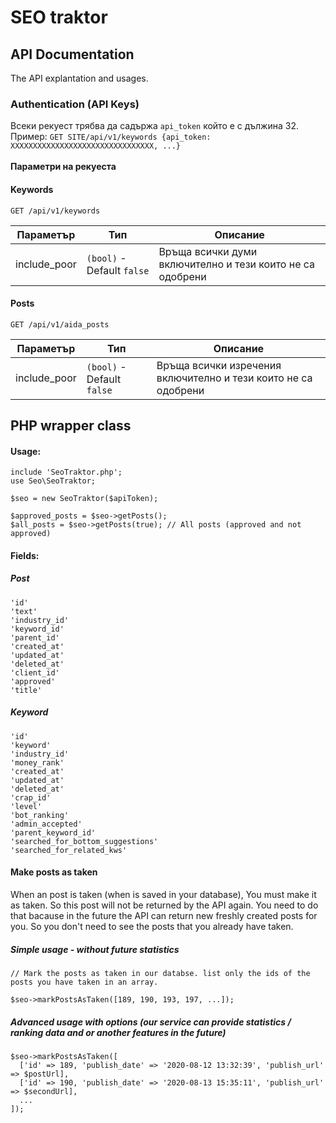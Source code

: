 # SEO traktor

## API Documentation

The API explantation and usages.

### Authentication (API Keys)
Всеки рекуест трябва да садържа `api_token` който е с дължина 32. <br>
Пример: `GET SITE/api/v1/keywords {api_token: XXXXXXXXXXXXXXXXXXXXXXXXXXXXXXXX, ...}` <br> <br>
<b> Параметри на рекуеста </b> <br>

#### Keywords
`GET /api/v1/keywords`

<table>
    <thead>
        <tr>
            <th>Параметър</th>
            <th>Тип</th>
            <th>Описание</th>
        </tr>
    </thead>
    <tbody>
        <tr>
            <td>include_poor</td>
            <td><code>(bool)</code> - Default <code>false</code> </td>
            <td>Връща всички думи включително и тези които не са одобрени</td>
        </tr>
    </tbody>
</table>

#### Posts
`GET /api/v1/aida_posts`


<table>
    <thead>
        <tr>
            <th>Параметър</th>
            <th>Тип</th>
            <th>Описание</th>
        </tr>
    </thead>
    <tbody>
        <tr>
            <td>include_poor</td>
            <td><code>(bool)</code> - Default <code>false</code> </td>
            <td>Връща всички изречения включително и тези които не са одобрени</td>
        </tr>
    </tbody>
</table>


## PHP wrapper class

#### Usage:
````
include 'SeoTraktor.php';
use Seo\SeoTraktor;

$seo = new SeoTraktor($apiToken);

$approved_posts = $seo->getPosts();
$all_posts = $seo->getPosts(true); // All posts (approved and not approved)
````

#### Fields:

##### Post
````
'id'
'text'
'industry_id'
'keyword_id'
'parent_id'
'created_at'
'updated_at'
'deleted_at'
'client_id'
'approved'
'title'
````
##### Keyword
````
'id'
'keyword'
'industry_id'
'money_rank'
'created_at'
'updated_at'
'deleted_at'
'crap_id'
'level'
'bot_ranking'
'admin_accepted'
'parent_keyword_id'
'searched_for_bottom_suggestions'
'searched_for_related_kws'
````

#### Make posts as taken
When an post is taken (when is saved in your database), You must make it as taken. So this post will not be returned by the API again. You need to do that bacause in the future the API can return new freshly created posts for you. So you don't need to see the posts that you already have taken.

##### Simple usage - without future statistics</b>
````
// Mark the posts as taken in our databse. list only the ids of the posts you have taken in an array.

$seo->markPostsAsTaken([189, 190, 193, 197, ...]);
````

##### Advanced usage with options (our service can provide statistics / ranking data and or another features in the future)</b>
````
$seo->markPostsAsTaken([
  ['id' => 189, 'publish_date' => '2020-08-12 13:32:39', 'publish_url' => $postUrl],
  ['id' => 190, 'publish_date' => '2020-08-13 15:35:11', 'publish_url' => $secondUrl],
  ...
]);
````
